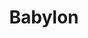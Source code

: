 ---
slug: acp-babylon
title: Babylon
address: 300 Bay Shore Rd
state: New York
stateAbbreviation: NY
city: North Babylon
postal: 11703
url: https://www.radnet.com/lhr-acpny/locations/acp-babylon
htmlHead: null
body: null
appointmentUrl: https://www.radnet.com/lenox-hill-radiology/for-patients/request-appointment
walkInTitle: Walk-In Hours
walkInDetails: Mon - Fri | 8:00 am - 4:00 pm
places:
- {
    name: "Lenox Hill Radiology | Babylon",
    longitude: -73.309220000000,
    latitude: 40.742220000000,
}
---